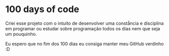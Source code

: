 # 100 days of code

Criei esse projeto com o intuito de desenvolver uma constẫncia e disciplina em programar ou estudar sobre programação todos os dias nem que seja um pouquinho.

Eu espero que no fim dos 100 dias eu consiga manter meu GitHub verdinho :D